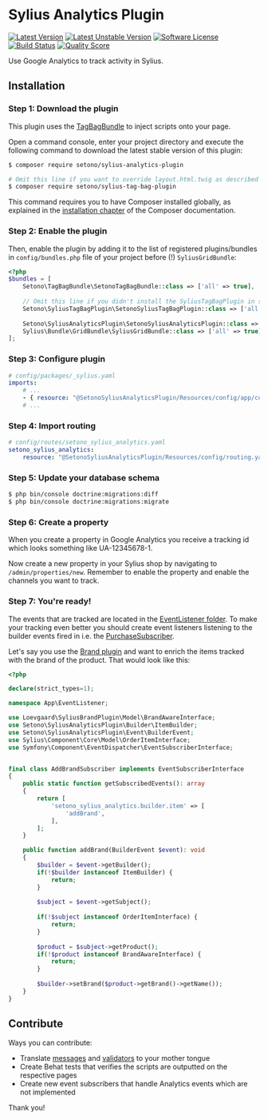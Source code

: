 # Sylius Analytics Plugin

[![Latest Version][ico-version]][link-packagist]
[![Latest Unstable Version][ico-unstable-version]][link-packagist]
[![Software License][ico-license]](LICENSE)
[![Build Status][ico-travis]][link-travis]
[![Quality Score][ico-code-quality]][link-code-quality]

Use Google Analytics to track activity in Sylius.

## Installation

### Step 1: Download the plugin

This plugin uses the [TagBagBundle](https://github.com/Setono/TagBagBundle) to inject scripts onto your page.

Open a command console, enter your project directory and execute the following command to download the latest stable version of this plugin:

```bash
$ composer require setono/sylius-analytics-plugin

# Omit this line if you want to override layout.html.twig as described at https://github.com/Setono/TagBagBundle#usage
$ composer require setono/sylius-tag-bag-plugin

```

This command requires you to have Composer installed globally, as explained in the [installation chapter](https://getcomposer.org/doc/00-intro.md) of the Composer documentation.


### Step 2: Enable the plugin

Then, enable the plugin by adding it to the list of registered plugins/bundles
in `config/bundles.php` file of your project before (!) `SyliusGridBundle`:

```php
<?php
$bundles = [
    Setono\TagBagBundle\SetonoTagBagBundle::class => ['all' => true],
    
    // Omit this line if you didn't install the SyliusTagBagPlugin in step 1
    Setono\SyliusTagBagPlugin\SetonoSyliusTagBagPlugin::class => ['all' => true],
    
    Setono\SyliusAnalyticsPlugin\SetonoSyliusAnalyticsPlugin::class => ['all' => true],
    Sylius\Bundle\GridBundle\SyliusGridBundle::class => ['all' => true],
];
```

### Step 3: Configure plugin

```yaml
# config/packages/_sylius.yaml
imports:
    # ...
    - { resource: "@SetonoSyliusAnalyticsPlugin/Resources/config/app/config.yaml" }
    # ...
```

### Step 4: Import routing

```yaml
# config/routes/setono_sylius_analytics.yaml
setono_sylius_analytics:
    resource: "@SetonoSyliusAnalyticsPlugin/Resources/config/routing.yaml"
```

### Step 5: Update your database schema

```bash
$ php bin/console doctrine:migrations:diff
$ php bin/console doctrine:migrations:migrate
```

### Step 6: Create a property
When you create a property in Google Analytics you receive a tracking id which looks something like UA-12345678-1.

Now create a new property in your Sylius shop by navigating to `/admin/properties/new`.
Remember to enable the property and enable the channels you want to track. 

### Step 7: You're ready!
The events that are tracked are located in the [EventListener folder](src/EventListener).
To make your tracking even better you should create event listeners listening to the 
builder events fired in i.e. the [PurchaseSubscriber](src/EventListener/PurchaseSubscriber.php).

Let's say you use the [Brand plugin](https://github.com/loevgaard/SyliusBrandPlugin) and want to enrich the items
tracked with the brand of the product. That would look like this:

```php
<?php

declare(strict_types=1);

namespace App\EventListener;

use Loevgaard\SyliusBrandPlugin\Model\BrandAwareInterface;
use Setono\SyliusAnalyticsPlugin\Builder\ItemBuilder;
use Setono\SyliusAnalyticsPlugin\Event\BuilderEvent;
use Sylius\Component\Core\Model\OrderItemInterface;
use Symfony\Component\EventDispatcher\EventSubscriberInterface;


final class AddBrandSubscriber implements EventSubscriberInterface
{
    public static function getSubscribedEvents(): array
    {
        return [
            'setono_sylius_analytics.builder.item' => [
                'addBrand',
            ],
        ];
    }

    public function addBrand(BuilderEvent $event): void
    {
        $builder = $event->getBuilder();
        if(!$builder instanceof ItemBuilder) {
            return;
        }
        
        $subject = $event->getSubject();
        
        if(!$subject instanceof OrderItemInterface) {
            return;
        }
        
        $product = $subject->getProduct();
        if(!$product instanceof BrandAwareInterface) {
            return;
        }
        
        $builder->setBrand($product->getBrand()->getName());
    }
}

```

## Contribute
Ways you can contribute:
* Translate [messages](src/Resources/translations/messages.en.yaml) and [validators](src/Resources/translations/validators.en.yaml) to your mother tongue
* Create Behat tests that verifies the scripts are outputted on the respective pages
* Create new event subscribers that handle Analytics events which are not implemented

Thank you!

[ico-version]: https://poser.pugx.org/setono/sylius-analytics-plugin/v/stable
[ico-unstable-version]: https://poser.pugx.org/setono/sylius-analytics-plugin/v/unstable
[ico-license]: https://poser.pugx.org/setono/sylius-analytics-plugin/license
[ico-travis]: https://travis-ci.com/Setono/SyliusAnalyticsPlugin.svg?branch=master
[ico-code-quality]: https://img.shields.io/scrutinizer/g/Setono/SyliusAnalyticsPlugin.svg?style=flat-square

[link-packagist]: https://packagist.org/packages/setono/sylius-analytics-plugin
[link-travis]: https://travis-ci.com/Setono/SyliusAnalyticsPlugin
[link-code-quality]: https://scrutinizer-ci.com/g/Setono/SyliusAnalyticsPlugin
